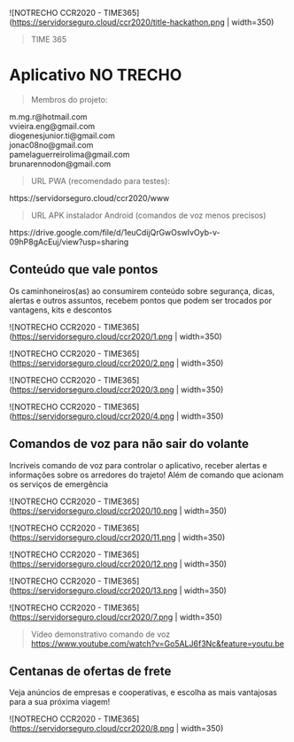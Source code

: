 ![NOTRECHO CCR2020 - TIME365](https://servidorseguro.cloud/ccr2020/title-hackathon.png | width=350)

> TIME 365


<h1 align:"center">Aplicativo NO TRECHO</h1>


> Membros do projeto:
<p>
  m.mg.r@hotmail.com <br>
  vvieira.eng@gmail.com <br>
  diogenesjunior.ti@gmail.com <br>
  jonac08no@gmail.com <br>
  pamelaguerreirolima@gmail.com <br>
  brunarennodon@gmail.com <br>
</p>

> URL PWA (recomendado para testes):
<p>
  https://servidorseguro.cloud/ccr2020/www
</p>

> URL APK instalador Android (comandos de voz menos precisos)
<p>
  https://drive.google.com/file/d/1euCdijQrGwOswIvOyb-v-09hP8gAcEuj/view?usp=sharing
</p>

<h2 align:"center">Conteúdo que vale pontos</h2>
<p>Os caminhoneiros(as) ao consumirem conteúdo sobre segurança, dicas, alertas e outros assuntos, recebem pontos que podem ser trocados por vantagens, kits e descontos</p>

![NOTRECHO CCR2020 - TIME365](https://servidorseguro.cloud/ccr2020/1.png | width=350)

![NOTRECHO CCR2020 - TIME365](https://servidorseguro.cloud/ccr2020/2.png | width=350)

![NOTRECHO CCR2020 - TIME365](https://servidorseguro.cloud/ccr2020/3.png | width=350)

![NOTRECHO CCR2020 - TIME365](https://servidorseguro.cloud/ccr2020/4.png | width=350)

<h2 align:"center">Comandos de voz para não sair do volante</h2>
<p>Incriveis comando de voz para controlar o aplicativo, receber alertas e informações sobre os arredores do trajeto! Além de comando que acionam os serviços de emergência</p>

![NOTRECHO CCR2020 - TIME365](https://servidorseguro.cloud/ccr2020/10.png | width=350)

![NOTRECHO CCR2020 - TIME365](https://servidorseguro.cloud/ccr2020/11.png | width=350)

![NOTRECHO CCR2020 - TIME365](https://servidorseguro.cloud/ccr2020/12.png | width=350)

![NOTRECHO CCR2020 - TIME365](https://servidorseguro.cloud/ccr2020/13.png | width=350)

![NOTRECHO CCR2020 - TIME365](https://servidorseguro.cloud/ccr2020/7.png | width=350)

> Vídeo demonstrativo comando de voz
https://www.youtube.com/watch?v=Go5ALJ6f3Nc&feature=youtu.be


<h2 align:"center">Centanas de ofertas de frete</h2>
<p>Veja anúncios de empresas e cooperativas, e escolha as mais vantajosas para a sua próxima viagem!</p>

![NOTRECHO CCR2020 - TIME365](https://servidorseguro.cloud/ccr2020/8.png | width=350)



